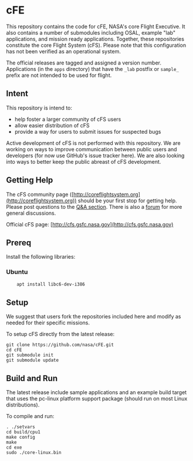 # cFE

This repository contains the code for cFE, NASA's core Flight Executive. It also contains a number of submodules including OSAL, example "lab" applications, and mission ready applications. Together, these repositories constitute the core Flight System (cFS). Please note that this configuration has not been verified as an operational system.

The official releases are tagged and assigned a version number. Applications (in the `apps` directory) that have the `_lab` postfix or `sample_` prefix are not intended to be used for flight.

## Intent

This repository is intend to:
* help foster a larger community of cFS users
* allow easier distribution of cFS
* provide a way for users to submit issues for suspected bugs

Active development of cFS is not performed with this repository. We are working on ways to improve communication between public users and developers (for now use GitHub's issue tracker here). We are also looking into ways to better keep the public abreast of cFS development.

## Getting Help

The cFS community page ([http://coreflightsystem.org](http://coreflightsystem.org)) should be your first stop for getting help. Please post questions to the [Q&A section](http://coreflightsystem.org/questions/). There is also a [forum](http://coreflightsystem.org/forums/) for more general discussions.

Official cFS page: [http://cfs.gsfc.nasa.gov](http://cfs.gsfc.nasa.gov)

## Prereq

Install the following libraries:

### Ubuntu

``` bash
    apt install libc6-dev-i386
```

## Setup

We suggest that users fork the repositories included here and modify as needed for their specific missions.

To setup cFS directly from the latest release:

    git clone https://github.com/nasa/cFE.git
    cd cFE
    git submodule init
    git submodule update

## Build and Run

The latest release include sample applications and an example build target that uses the pc-linux platform support package (should run on most Linux distributions).

To compile and run:

    . ./setvars
    cd build/cpu1
    make config
    make
    cd exe
    sudo ./core-linux.bin
